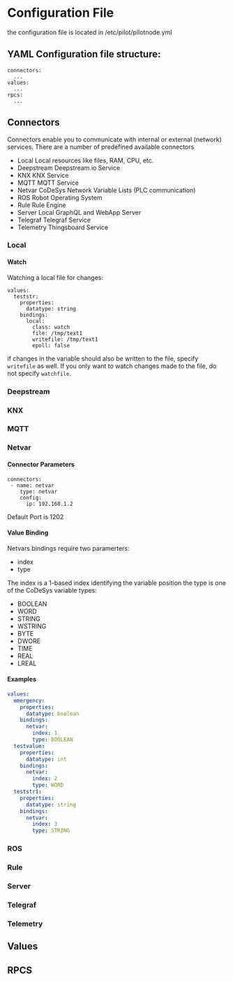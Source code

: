 # Configuration File

the configuration file is located in /etc/pilot/pilotnode.yml

## YAML Configuration file structure:

```
connectors:
  ...
values:
  ...
rpcs:
  ...
```

## Connectors

Connectors enable you to communicate with internal or external (network) services.
There are a number of predefined available connectors
- Local
  Local resources like files, RAM, CPU, etc.
- Deepstream
  Deepstream.io Service
- KNX
  KNX Service
- MQTT
  MQTT Service
- Netvar
  CoDeSys Network Variable Lists (PLC communication)
- ROS
  Robot Operating System
- Rule
  Rule Engine
- Server
  Local GraphQL and WebApp Server
- Telegraf
  Telegraf Service
- Telemetry
  Thingsboard Service

### Local

#### Watch

Watching a local file for changes:
```
values:
  teststr:
    properties:
      datatype: string
    bindings:
      local:
        class: watch
        file: /tmp/text1
        writefile: /tmp/text1
        epoll: false
```
if changes in the variable should also be written to the file, specify `writefile` as well.
If you only want to watch changes made to the file, do not specify `watchfile`.

### Deepstream

### KNX

### MQTT

### Netvar

#### Connector Parameters

```
connectors:
 - name: netvar
    type: netvar
    config:
      ip: 192.168.1.2
```

Default Port is 1202

#### Value Binding

Netvars bindings require two paramerters:
- index
- type

The index is a 1-based index identifying the variable position
the type is one of the CoDeSys variable types:
-  BOOLEAN
-  WORD
-  STRING
-  WSTRING
-  BYTE
-  DWORE
-  TIME
-  REAL
-  LREAL

#### Examples

```yaml
values:
  emergency:
    properties:
      datatype: boolean
    bindings:
      netvar:
        index: 1
        type: BOOLEAN
  testvalue:
    properties:
      datatype: int
    bindings:
      netvar:
        index: 2
        type: WORD
  teststr1:
    properties:
      datatype: string
    bindings:
      netvar:
        index: 3
        type: STRING
```

### ROS

### Rule

### Server

### Telegraf

### Telemetry

## Values


## RPCS
